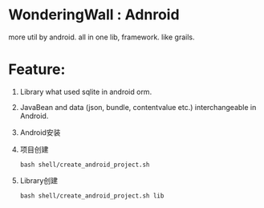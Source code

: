 WonderingWall : Adnroid
=====================

more util by android.
all in one lib, framework. like grails.

Feature:
=========
1. Library what used sqlite in android orm.
2. JavaBean and data (json, bundle, contentvalue etc.) interchangeable in Android.



1. Android安装
2. 项目创建

	```
	bash shell/create_android_project.sh
	```
3. Library创建

	```
	bash shell/create_android_project.sh lib
	```
